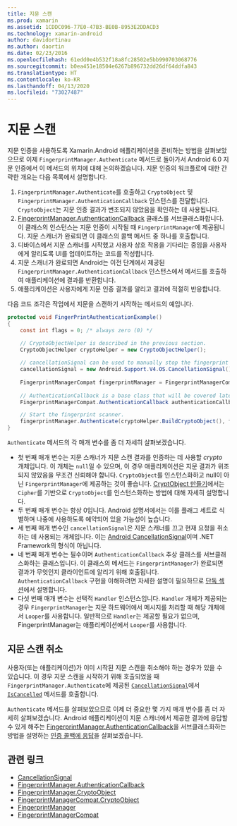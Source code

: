 ```yaml
---
title: 지문 스캔
ms.prod: xamarin
ms.assetid: 1CDDC096-77E0-47B3-BE0B-8953E2DDACD3
ms.technology: xamarin-android
author: davidortinau
ms.author: daortin
ms.date: 02/23/2016
ms.openlocfilehash: 61edd0e4b532f18a8fc28502e5bb990703068776
ms.sourcegitcommit: b0ea451e18504e6267b896732dd26df64ddfa843
ms.translationtype: HT
ms.contentlocale: ko-KR
ms.lasthandoff: 04/13/2020
ms.locfileid: "73027487"
---
```

# <a name="scanning-for-fingerprints"></a>지문 스캔

지문 인증을 사용하도록 Xamarin.Android 애플리케이션을 준비하는 방법을 살펴보았으므로 이제 `FingerprintManager.Authenticate` 메서드로 돌아가서 Android 6.0 지문 인증에서 이 메서드의 위치에 대해 논의하겠습니다. 지문 인증의 워크플로에 대한 간략한 개요는 다음 목록에서 설명합니다.

1. `FingerprintManager.Authenticate`를 호출하고 `CryptoObject` 및 `FingerprintManager.AuthenticationCallback` 인스턴스를 전달합니다. `CryptoObject`는 지문 인증 결과가 변조되지 않았음을 확인하는 데 사용됩니다. 
2. [FingerprintManager.AuthenticationCallback](https://developer.android.com/reference/android/hardware/fingerprint/FingerprintManager.AuthenticationCallback.html) 클래스를 서브클래스화합니다. 이 클래스의 인스턴스는 지문 인증이 시작될 때 `FingerprintManager`에 제공됩니다. 지문 스캐너가 완료되면 이 클래스의 콜백 메서드 중 하나를 호출합니다.
3. 디바이스에서 지문 스캐너를 시작했고 사용자 상호 작용을 기다리는 중임을 사용자에게 알리도록 UI를 업데이트하는 코드를 작성합니다. 
4. 지문 스캐너가 완료되면 Android는 이전 단계에서 제공된 `FingerprintManager.AuthenticationCallback` 인스턴스에서 메서드를 호출하여 애플리케이션에 결과를 반환합니다.
5. 애플리케이션은 사용자에게 지문 인증 결과를 알리고 결과에 적절히 반응합니다. 

다음 코드 조각은 작업에서 지문을 스캔하기 시작하는 메서드의 예입니다.

```csharp
protected void FingerPrintAuthenticationExample()
{
    const int flags = 0; /* always zero (0) */

    // CryptoObjectHelper is described in the previous section.
    CryptoObjectHelper cryptoHelper = new CryptoObjectHelper();    
    
    // cancellationSignal can be used to manually stop the fingerprint scanner. 
    cancellationSignal = new Android.Support.V4.OS.CancellationSignal();
    
    FingerprintManagerCompat fingerprintManager = FingerprintManagerCompat.From(this);
    
    // AuthenticationCallback is a base class that will be covered later on in this guide.
    FingerprintManagerCompat.AuthenticationCallback authenticationCallback = new MyAuthCallbackSample(this);

    // Start the fingerprint scanner.
    fingerprintManager.Authenticate(cryptoHelper.BuildCryptoObject(), flags, cancellationSignal, authenticationCallback, null);
}
```

`Authenticate` 메서드의 각 매개 변수를 좀 더 자세히 살펴보겠습니다.

- 첫 번째 매개 변수는 지문 스캐너가 지문 스캔 결과를 인증하는 데 사용할 _crypto_ 개체입니다. 이 개체는 `null`일 수 있으며, 이 경우 애플리케이션은 지문 결과가 위조되지 않았음을 무조건 신뢰해야 합니다. `CryptoObject`를 인스턴스화하고 null이 아닌 `FingerprintManager`에 제공하는 것이 좋습니다. [CryptObject 만들기](~/android/platform/fingerprint-authentication/creating-a-cryptoobject.md)에서는 `Cipher`를 기반으로 `CryptoObject`를 인스턴스화하는 방법에 대해 자세히 설명합니다.
- 두 번째 매개 변수는 항상 0입니다. Android 설명서에서는 이를 플래그 세트로 식별하며 나중에 사용하도록 예약되어 있을 가능성이 높습니다. 
- 세 번째 매개 변수인 `cancellationSignal`은 지문 스캐너를 끄고 현재 요청을 취소하는 데 사용되는 개체입니다. 이는 [Android CancellationSignal](https://developer.android.com/reference/android/os/CancellationSignal.html)이며 .NET Framework의 형식이 아닙니다.
- 네 번째 매개 변수는 필수이며 `AuthenticationCallback` 추상 클래스를 서브클래스화하는 클래스입니다. 이 클래스의 메서드는 `FingerprintManager`가 완료되면 결과가 무엇인지 클라이언트에 알리기 위해 호출됩니다. `AuthenticationCallback` 구현을 이해하려면 자세한 설명이 필요하므로 [단독 섹션](~/android/platform/fingerprint-authentication/fingerprint-authentication-callbacks.md)에서 설명합니다.
- 다섯 번째 매개 변수는 선택적 `Handler` 인스턴스입니다. `Handler` 개체가 제공되는 경우 `FingerprintManager`는 지문 하드웨어에서 메시지를 처리할 때 해당 개체에서 `Looper`를 사용합니다. 일반적으로 `Handler`는 제공할 필요가 없으며, FingerprintManager는 애플리케이션에서 `Looper`를 사용합니다.

## <a name="cancelling-a-fingerprint-scan"></a>지문 스캔 취소

사용자(또는 애플리케이션)가 이미 시작된 지문 스캔을 취소해야 하는 경우가 있을 수 있습니다. 이 경우 지문 스캔을 시작하기 위해 호출되었을 때 `FingerprintManager.Authenticate`에 제공된 [`CancellationSignal`](https://developer.android.com/reference/android/os/CancellationSignal.html)에서 [`IsCancelled`](https://developer.android.com/reference/android/os/CancellationSignal.html#isCanceled()) 메서드를 호출합니다.

`Authenticate` 메서드를 살펴보았으므로 이제 더 중요한 몇 가지 매개 변수를 좀 더 자세히 살펴보겠습니다. Android 애플리케이션이 지문 스캐너에서 제공한 결과에 응답할 수 있게 해주는 [FingerprintManager.AuthenticationCallback](https://developer.android.com/reference/android/hardware/fingerprint/FingerprintManager.AuthenticationCallback.html)을 서브클래스화하는 방법을 설명하는 [인증 콜백에 응답](~/android/platform/fingerprint-authentication/fingerprint-authentication-callbacks.md)을 살펴보겠습니다.

## <a name="related-links"></a>관련 링크

- [CancellationSignal](https://developer.android.com/reference/android/os/CancellationSignal.html)
- [FingerprintManager.AuthenticationCallback](https://developer.android.com/reference/android/hardware/fingerprint/FingerprintManager.AuthenticationCallback.html)
- [FingerprintManager.CryptoObject](https://developer.android.com/reference/android/hardware/fingerprint/FingerprintManager.CryptoObject.html)
- [FingerprintManagerCompat.CryptoObject](https://developer.android.com/reference/android/support/v4/hardware/fingerprint/FingerprintManagerCompat.CryptoObject.html)
- [FingerprintManager](https://developer.android.com/reference/android/hardware/fingerprint/FingerprintManager.html)
- [FingerprintManagerCompat](https://developer.android.com/reference/android/support/v4/hardware/fingerprint/FingerprintManagerCompat.html)
